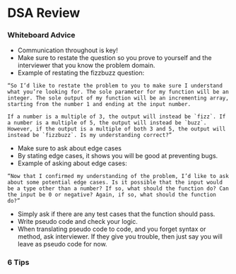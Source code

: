 # DSA Review

### Whiteboard Advice
- Communication throughout is key! 
- Make sure to restate the question so you prove to yourself and the interviewer that you know the problem domain. 
- Example of restating the fizzbuzz question:
```
“So I’d like to restate the problem to you to make sure I understand what you’re looking for. The sole parameter for my function will be an integer. The sole output of my function will be an incrementing array, starting from the number 1 and ending at the input number.

If a number is a multiple of 3, the output will instead be `fizz`. If a number is a multiple of 5, the output will instead be `buzz`. However, if the output is a multiple of both 3 and 5, the output will instead be `fizzbuzz`. Is my understanding correct?”
```
- Make sure to ask about edge cases
- By stating edge cases, it shows you will be good at preventing bugs.
- Example of asking about edge cases:
```
“Now that I confirmed my understanding of the problem, I’d like to ask about some potential edge cases. Is it possible that the input would be a type other than a number? If so, what should the function do? Can the input be 0 or negative? Again, if so, what should the function do?”
```
- Simply ask if there are any test cases that the function should pass.
- Write pseudo code and check your logic. 
- When translating pseudo code to code, and you forget syntax or method, ask interviewer. If they give you trouble, then just say you will leave as pseudo code for now. 

### 6 Tips
